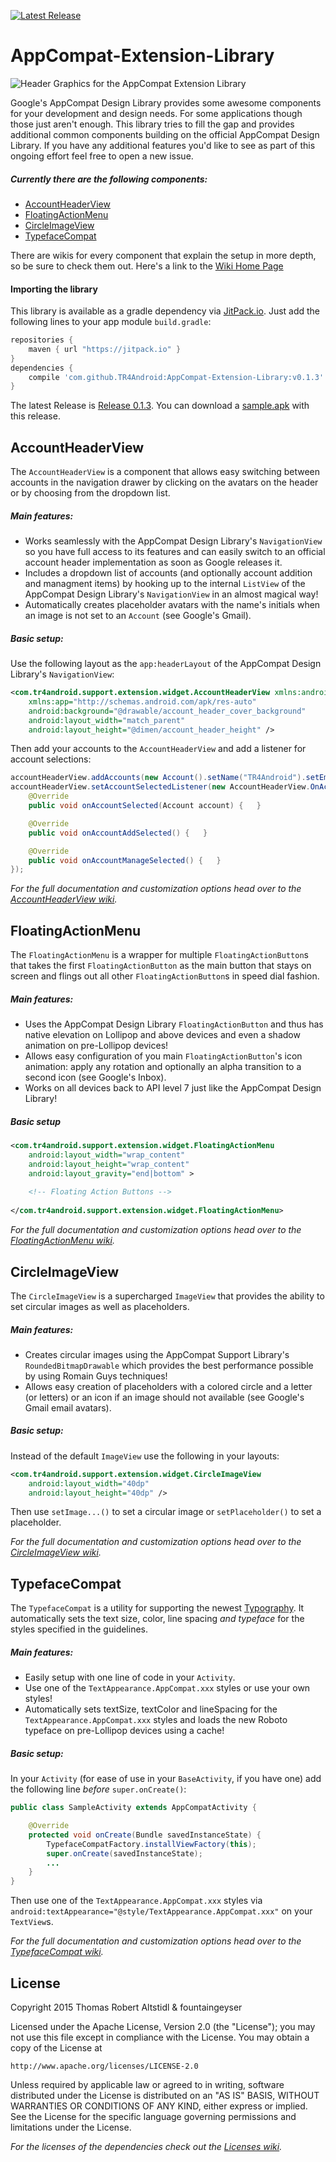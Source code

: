 [![Latest Release](https://img.shields.io/github/release/TR4Android/AppCompat-Extension-Library.svg?label=JitPack)](https://jitpack.io/#TR4Android/AppCompat-Extension-Library)

# AppCompat-Extension-Library
![Header Graphics for the AppCompat Extension Library](https://raw.githubusercontent.com/TR4Android/AppCompat-Extension-Library/master/promo-images/Header.png)

Google's AppCompat Design Library provides some awesome components for your development and design needs. For some applications though those just aren't enough. This library tries to fill the gap and provides additional common components building on the official AppCompat Design Library. If you have any additional features you'd like to see as part of this ongoing effort feel free to open a new issue.
##### Currently there are the following components:
* [AccountHeaderView](https://github.com/TR4Android/AppCompat-Extension-Library#accountheaderview)
* [FloatingActionMenu](https://github.com/TR4Android/AppCompat-Extension-Library#floatingactionmenu)
* [CircleImageView](https://github.com/TR4Android/AppCompat-Extension-Library#circleimageview)
* [TypefaceCompat](https://github.com/TR4Android/AppCompat-Extension-Library#typefacecompat)

There are wikis for every component that explain the setup in more depth, so be sure to check them out. Here's a link to the [Wiki Home Page](https://github.com/TR4Android/AppCompat-Extension-Library/wiki)

#### Importing the library
This library is available as a gradle dependency via [JitPack.io](https://github.com/jitpack/jitpack.io). Just add the following lines to your app module `build.gradle`:
``` gradle
repositories { 
    maven { url "https://jitpack.io" }
}
dependencies {
    compile 'com.github.TR4Android:AppCompat-Extension-Library:v0.1.3'
}
```
The latest Release is [Release 0.1.3](https://github.com/TR4Android/AppCompat-Extension-Library/releases/tag/v0.1.3). You can download a [sample.apk](https://github.com/TR4Android/AppCompat-Extension-Library/releases/download/v0.1.3/sample.apk) with this release.

## AccountHeaderView
The `AccountHeaderView` is a component that allows easy switching between accounts in the navigation drawer by clicking on the avatars on the header or by choosing from the dropdown list.

##### Main features:
* Works seamlessly with the AppCompat Design Library's `NavigationView` so you have full access to its features and can easily switch to an official account header implementation as soon as Google releases it.
* Includes a dropdown list of accounts (and optionally account addition and managment items) by hooking up to the internal `ListView` of the AppCompat Design Library's `NavigationView` in an almost magical way!
* Automatically creates placeholder avatars with the name's initials when an image is not set to an `Account` (see Google's Gmail).

##### Basic setup:
Use the following layout as the `app:headerLayout` of the AppCompat Design Library's `NavigationView`:
```xml
<com.tr4android.support.extension.widget.AccountHeaderView xmlns:android="http://schemas.android.com/apk/res/android"
    xmlns:app="http://schemas.android.com/apk/res-auto"
    android:background="@drawable/account_header_cover_background"
    android:layout_width="match_parent"
    android:layout_height="@dimen/account_header_height" />
```
Then add your accounts to the `AccountHeaderView` and add a listener for account selections:
```java
accountHeaderView.addAccounts(new Account().setName("TR4Android").setEmail("tr4android@example.com").setIconResource(R.drawable.account_drawer_profile_image_tr4android), ...);
accountHeaderView.setAccountSelectedListener(new AccountHeaderView.OnAccountSelectedListener() {
    @Override
    public void onAccountSelected(Account account) {   }

    @Override
    public void onAccountAddSelected() {   }

    @Override
    public void onAccountManageSelected() {   }
});
```

*For the full documentation and customization options head over to the [AccountHeaderView wiki](https://github.com/TR4Android/AppCompat-Extension-Library/wiki/AccountHeaderView).*

## FloatingActionMenu
The `FloatingActionMenu` is a wrapper for multiple `FloatingActionButton`s that takes the first `FloatingActionButton` as the main button that stays on screen and flings out all other `FloatingActionButton`s in speed dial fashion.

##### Main features:
* Uses the AppCompat Design Library `FloatingActionButton` and thus has native elevation on Lollipop and above devices and even a shadow animation on pre-Lollipop devices!
* Allows easy configuration of you main `FloatingActionButton`'s icon animation: apply any rotation and optionally an alpha transition to a second icon (see Google's Inbox).
* Works on all devices back to API level 7 just like the AppCompat Design Library!

##### Basic setup
```xml
<com.tr4android.support.extension.widget.FloatingActionMenu
    android:layout_width="wrap_content"
    android:layout_height="wrap_content"
    android:layout_gravity="end|bottom" >
    
    <!-- Floating Action Buttons -->
    
</com.tr4android.support.extension.widget.FloatingActionMenu>
```

*For the full documentation and customization options head over to the [FloatingActionMenu wiki](https://github.com/TR4Android/AppCompat-Extension-Library/wiki/FloatingActionMenu).*

## CircleImageView
The `CircleImageView` is a supercharged `ImageView` that provides the ability to set circular images as well as placeholders. 

##### Main features:
* Creates circular images using the AppCompat Support Library's `RoundedBitmapDrawable` which provides the best performance possible by using Romain Guys techniques!
* Allows easy creation of placeholders with a colored circle and a letter (or letters) or an icon if an image should not available (see Google's Gmail email avatars).

##### Basic setup:
Instead of the default `ImageView` use the following in your layouts:
```xml
<com.tr4android.support.extension.widget.CircleImageView
    android:layout_width="40dp"
    android:layout_height="40dp" />
```
Then use `setImage...()` to set a circular image or `setPlaceholder()` to set a placeholder.

*For the full documentation and customization options head over to the [CircleImageView wiki](https://github.com/TR4Android/AppCompat-Extension-Library/wiki/CircleImageView).*

## TypefaceCompat
The `TypefaceCompat` is a utility for supporting the newest [Typography](https://www.google.com/design/spec/style/typography.html). It automatically sets the text size, color, line spacing *and typeface* for the styles specified in the guidelines.

##### Main features:
* Easily setup with one line of code in your `Activity`.
* Use one of the `TextAppearance.AppCompat.xxx` styles or use your own styles!
* Automatically sets textSize, textColor and lineSpacing for the `TextAppearance.AppCompat.xxx` styles and loads the new Roboto typeface on pre-Lollipop devices using a cache!

##### Basic setup:
In your `Activity` (for ease of use in your `BaseActivity`, if you have one) add the following line *before* `super.onCreate()`:
```java
public class SampleActivity extends AppCompatActivity {

    @Override
    protected void onCreate(Bundle savedInstanceState) {
        TypefaceCompatFactory.installViewFactory(this);
        super.onCreate(savedInstanceState);
        ...
    }
}
```
Then use one of the `TextAppearance.AppCompat.xxx` styles via `android:textAppearance="@style/TextAppearance.AppCompat.xxx"` on your `TextView`s.

*For the full documentation and customization options head over to the [TypefaceCompat wiki](https://github.com/TR4Android/AppCompat-Extension-Library/wiki/TypefaceCompat).*

## License

Copyright 2015 Thomas Robert Altstidl & fountaingeyser

Licensed under the Apache License, Version 2.0 (the "License");
you may not use this file except in compliance with the License.
You may obtain a copy of the License at

    http://www.apache.org/licenses/LICENSE-2.0

Unless required by applicable law or agreed to in writing, software
distributed under the License is distributed on an "AS IS" BASIS,
WITHOUT WARRANTIES OR CONDITIONS OF ANY KIND, either express or implied.
See the License for the specific language governing permissions and
limitations under the License.

*For the licenses of the dependencies check out the [Licenses wiki](https://github.com/TR4Android/AppCompat-Extension-Library/wiki/Licenses).*
